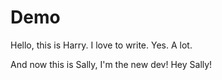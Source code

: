 # Demo

Hello, this is Harry.
I love to write.
Yes.
A lot.

And now this is Sally, I'm the new dev!
Hey Sally!
